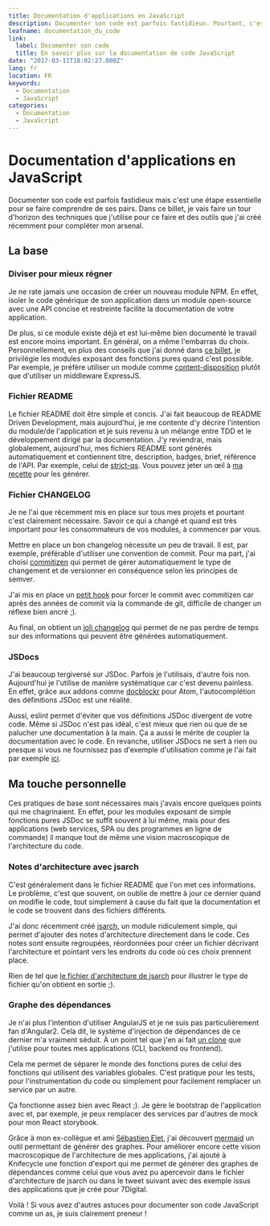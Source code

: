 ```yaml
---
title: Documentation d'applications en JavaScript
description: Documenter son code est parfois fastidieux. Pourtant, c'est une nécessité. Petit retour d'expérience sur les techniques et outils que j'utilise.
leafname: documentation_du_code
link:
  label: Documenter son code
  title: En savoir plus sur la documentation de code JavaScript
date: "2017-03-11T18:02:27.000Z"
lang: fr
location: FR
keywords:
  - Documentation
  - JavaScript
categories:
  - Documentation
  - JavaScript
---
```


# Documentation d'applications en JavaScript

Documenter son code est parfois fastidieux mais c'est une étape essentielle pour se faire comprendre de ses pairs. Dans ce billet, je vais faire un tour d'horizon des techniques que j'utilise pour ce faire et des outils que j'ai créé récemment pour compléter mon arsenal.

## La base

### Diviser pour mieux régner

Je ne rate jamais une occasion de créer un nouveau module NPM. En effet, isoler le code générique de son application dans un module open-source avec une API concise et restreinte facilite la documentation de votre application.

De plus, si ce module existe déjà et est lui-même bien documenté le travail est encore moins important. En général, on a même l'embarras du choix. Personnellement, en plus des conseils que j'ai donné dans [ce billet](./choisir_module_nodejs), je privilégie les modules exposant des fonctions pures quand c'est possible. Par exemple, je préfère utiliser un module comme [content-disposition](https://github.com/jshttp/content-disposition) plutôt que d'utiliser un middleware ExpressJS.

### Fichier README

Le fichier README doit être simple et concis. J'ai fait beaucoup de README Driven Development, mais aujourd'hui, je me contente d'y décrire l'intention du module/de l'application et je suis revenu à un mélange entre TDD et le développement dirigé par la documentation. J'y reviendrai, mais globalement, aujourd'hui, mes fichiers README sont générés automatiquement et contiennent titre, description, badges, brief, référence de l'API. Par exemple, celui de [strict-qs](https://github.com/nfroidure/strict-qs). Vous pouvez jeter un œil à [ma recette](https://github.com/nfroidure/metapak-nfroidure/tree/master/src/readme) pour les générer.

### Fichier CHANGELOG

Je ne l'ai que récemment mis en place sur tous mes projets et pourtant c'est clairement nécessaire. Savoir ce qui a changé et quand est très important pour les consommateurs de vos modules, à commencer par vous.

Mettre en place un bon changelog nécessite un peu de travail. Il est, par exemple, préférable d'utiliser une convention de commit. Pour ma part, j'ai choisi [commitizen](https://www.npmjs.com/package/commitizen) qui permet de gérer automatiquement le type de changement et de versionner en conséquence selon les principes de semver.

J'ai mis en place un [petit hook](https://github.com/nfroidure/metapak-nfroidure/blob/master/src/%5Fcommon/hooks.js#L3-L13) pour forcer le commit avec commitizen car après des années de commit via la commande de git, difficile de changer un réflexe bien ancré ;).

Au final, on obtient un [joli changelog](https://github.com/nfroidure/knifecycle/blob/master/CHANGELOG.md) qui permet de ne pas perdre de temps sur des informations qui peuvent être générées automatiquement.

### JSDocs

J'ai beaucoup tergiversé sur JSDoc. Parfois je l'utilisais, d'autre fois non. Aujourd'hui je l'utilise de manière systématique car c'est devenu painless. En effet, grâce aux addons comme [docblockr](https://atom.io/packages/docblockr) pour Atom, l'autocomplétion des définitions JSDoc est une réalité.

Aussi, eslint permet d'éviter que vos définitions JSDoc divergent de votre code. Même si JSDoc n'est pas idéal, c'est mieux que rien ou que de se palucher une documentation à la main. Ça a aussi le mérite de coupler la documentation avec le code. En revanche, utiliser JSDocs ne sert à rien ou presque si vous ne fournissez pas d'exemple d'utilisation comme je l'ai fait par exemple [ici](https://github.com/nfroidure/knifecycle/blob/d78ecd3d58f7b1f1a95cb7e8800d0a06ff657530/src/index.js#L77-L100).

## Ma touche personnelle

Ces pratiques de base sont nécessaires mais j'avais encore quelques points qui me chagrinaient. En effet, pour les modules exposant de simple fonctions pures JSDoc se suffit souvent à lui même, mais pour des applications (web services, SPA ou des programmes en ligne de commande) il manque tout de même une vision macroscopique de l'architecture du code.

### Notes d'architecture avec jsarch

C'est généralement dans le fichier README que l'on met ces informations. Le problème, c'est que souvent, on oublie de mettre à jour ce dernier quand on modifie le code, tout simplement à cause du fait que la documentation et le code se trouvent dans des fichiers différents.

J'ai donc récemment créé [jsarch](https://github.com/nfroidure/jsarch), un module ridiculement simple, qui permet d'ajouter des notes d'architecture directement dans le code. Ces notes sont ensuite regroupées, réordonnées pour créer un fichier décrivant l'architecture et pointant vers les endroits du code où ces choix prennent place.

Rien de tel que [le fichier d'architecture de jsarch](https://github.com/nfroidure/jsarch/blob/master/ARCHITECTURE.md) pour illustrer le type de fichier qu'on obtient en sortie ;).

### Graphe des dépendances

Je n'ai plus l'intention d'utiliser AngularJS et je ne suis pas particulièrement fan d'Angular2\. Cela dit, le système d'injection de dépendances de ce dernier m'a vraiment séduit. À un point tel que j'en ai fait [un clone](https://github.com/nfroidure/knifecycle) que j'utilise pour toutes mes applications (CLI, backend ou frontend).

Cela me permet de séparer le monde des fonctions pures de celui des fonctions qui utilisent des variables globales. C'est pratique pour les tests, pour l'instrumentation du code ou simplement pour facilement remplacer un service par un autre.

Ça fonctionne assez bien avec React ;). Je gère le bootstrap de l'application avec et, par exemple, je peux remplacer des services par d'autres de mock pour mon React storybook.

Grâce à mon ex-collègue et ami [Sébastien Elet](https://twitter.com/SebastienElet), j'ai découvert [mermaid](https://github.com/knsv/mermaid) un outil permettant de générer des graphes. Pour améliorer encore cette vision macroscopique de l'architecture de mes applications, j'ai ajouté à Knifecycle une fonction d'export qui me permet de générer des graphes de dépendances comme celui que vous avez pu apercevoir dans le fichier d'architecture de jsarch ou dans le tweet suivant avec des exemple issus des applications que je crée pour 7Digital.

Voilà ! Si vous avez d'autres astuces pour documenter son code JavaScript comme un as, je suis clairement preneur !
